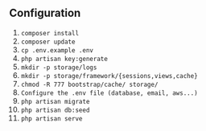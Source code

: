 ## Configuration
1. `composer install`
2. `composer update`
3. `cp .env.example .env`
5. `php artisan key:generate`
6. `mkdir -p storage/logs`
7. `mkdir -p storage/framework/{sessions,views,cache}`
8. `chmod -R 777 bootstrap/cache/ storage/`
9. `Configure the .env file (database, email, aws...)`
10. `php artisan migrate`
11. `php artisan db:seed`
12. `php artisan serve`
